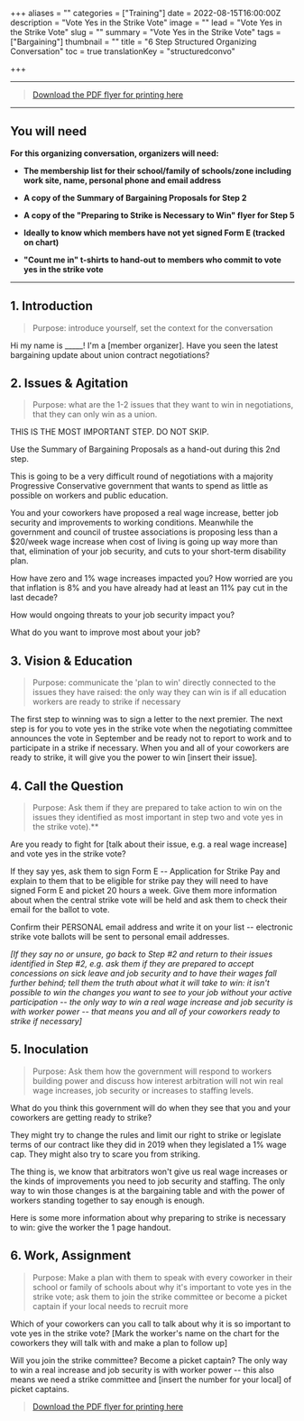 +++
aliases = ""
categories = ["Training"]
date = 2022-08-15T16:00:00Z
description = "Vote Yes in the Strike Vote"
image = ""
lead = "Vote Yes in the Strike Vote"
slug = ""
summary = "Vote Yes in the Strike Vote"
tags = ["Bargaining"]
thumbnail = ""
title = "6 Step Structured Organizing Conversation"
toc = true
translationKey = "structuredconvo"

+++

--- 
> [Download the PDF flyer for printing here](/img/OSBCU_6_Step_Structured_Organizing_Conversation_Vote_Yes_in_Strike_Vote_2022_08_15.docx)

---

## You will need

**For this organizing conversation, organizers will need:**

-   **The membership list for their school/family of schools/zone
    including work site, name, personal phone and email address**

-   **A copy of the Summary of Bargaining Proposals for Step 2**

-   **A copy of the "Preparing to Strike is Necessary to Win" flyer for
    Step 5**

-   **Ideally to know which members have not yet signed Form E (tracked
    on chart)**

-   **"Count me in" t-shirts to hand-out to members who commit to vote
    yes in the strike vote**

---

## 1. Introduction

> Purpose: introduce yourself, set the context for the conversation

Hi my name is \_\_\_\_\_! I'm a \[member organizer\]. Have you seen the
latest bargaining update about union contract negotiations?

## 2. Issues & Agitation

> Purpose: what are the 1-2 issues that they want to win in negotiations, that they can only win as a union.

THIS IS THE MOST IMPORTANT STEP. DO NOT SKIP. 

Use the Summary of Bargaining
Proposals as a hand-out during this 2nd step.

This is going to be a very difficult round of negotiations with a
majority Progressive Conservative government that wants to spend as
little as possible on workers and public education.

You and your coworkers have proposed a real wage increase, better job
security and improvements to working conditions. Meanwhile the
government and council of trustee associations is proposing less than a
\$20/week wage increase when cost of living is going up way more than
that, elimination of your job security, and cuts to your short-term
disability plan.

How have zero and 1% wage increases impacted you? How worried are you
that inflation is 8% and you have already had at least an 11% pay cut in
the last decade?

How would ongoing threats to your job security impact you?

What do you want to improve most about your job?

## 3. Vision & Education

> Purpose: communicate the 'plan to win'
directly connected to the issues they have raised: the only way they can
win is if all education workers are ready to strike if necessary

The first step to winning was to sign a letter to the next premier. The
next step is for you to vote yes in the strike vote when the negotiating
committee announces the vote in September and be ready not to report to
work and to participate in a strike if necessary. When you and all of
your coworkers are ready to strike, it will give you the power to win
\[insert their issue\].

## 4. Call the Question

> Purpose: Ask them if they are prepared to take
action to win on the issues they identified as most important in step
two and vote yes in the strike vote).**

Are you ready to fight for \[talk about their issue, e.g. a real wage
increase\] and vote yes in the strike vote?

If they say yes, ask them to sign Form E -- Application for Strike Pay
and explain to them that to be eligible for strike pay they will need to
have signed Form E and picket 20 hours a week. Give them more
information about when the central strike vote will be held and ask them
to check their email for the ballot to vote.

Confirm their PERSONAL email address and write it on your list --
electronic strike vote ballots will be sent to personal email addresses.

*\[If they say no or unsure, go back to Step #2 and return to their
issues identified in Step #2, e.g. ask them if they are prepared to
accept concessions on sick leave and job security and to have their
wages fall further behind; tell them the truth about what it will take
to win: it isn't possible to win the changes you want to see to your job
without your active participation -- the only way to win a real wage
increase and job security is with worker power -- that means you and all
of your coworkers ready to strike if necessary\]*

## 5. Inoculation

> Purpose: Ask them how the government will respond to
workers building power and discuss how interest arbitration will not win
real wage increases, job security or increases to staffing levels.

What do you think this government will do when they see that you and
your coworkers are getting ready to strike?

They might try to change the rules and limit our right to strike or
legislate terms of our contract like they did in 2019 when they
legislated a 1% wage cap. They might also try to scare you from
striking.

The thing is, we know that arbitrators won't give us real wage increases
or the kinds of improvements you need to job security and staffing. The
only way to win those changes is at the bargaining table and with the
power of workers standing together to say enough is enough.

Here is some more information about why preparing to strike is necessary
to win: give the worker the 1 page handout.

## 6. Work, Assignment

> Purpose: Make a plan with them to speak with
every coworker in their school or family of schools about why it's
important to vote yes in the strike vote; ask them to join the strike
committee or become a picket captain if your local needs to recruit
more

Which of your coworkers can you call to talk about why it is so
important to vote yes in the strike vote? \[Mark the worker's name on
the chart for the coworkers they will talk with and make a plan to
follow up\]

Will you join the strike committee? Become a picket captain? The only
way to win a real increase and job security is with worker power -- this
also means we need a strike committee and \[insert the number for your
local\] of picket captains.


> [Download the PDF flyer for printing here](/img/OSBCU_6_Step_Structured_Organizing_Conversation_Vote_Yes_in_Strike_Vote_2022_08_15.docx)
